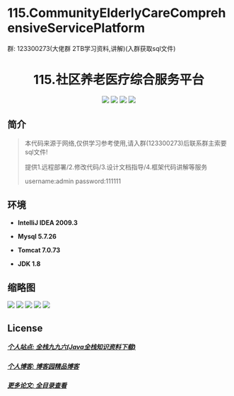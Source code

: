 
# 115.CommunityElderlyCareComprehensiveServicePlatform

<p>群: 123300273(大佬群 2TB学习资料,讲解)(入群获取sql文件)</p>

<p><h1 align="center">115.社区养老医疗综合服务平台</h1></p>


<p align="center">
	<img src="https://img.shields.io/badge/jdk-1.8-orange.svg"/>
    <img src="https://img.shields.io/badge/springBoot-5.x-lightgrey.svg"/>
    <img src="https://img.shields.io/badge/html-5.x-blue.svg"/>
    <img src="https://img.shields.io/badge/mysql-5.x-yellow.svg"/>
</p>

## 简介


> 本代码来源于网络,仅供学习参考使用,请入群(123300273)后联系群主索要sql文件!
>
> 提供1.远程部署/2.修改代码/3.设计文档指导/4.框架代码讲解等服务
>
> username:admin   password:111111



## 环境

- <b>IntelliJ IDEA 2009.3</b>

- <b>Mysql 5.7.26</b>

- <b>Tomcat 7.0.73</b>

- <b>JDK 1.8</b>




## 缩略图

![](https://img2022.cnblogs.com/blog/588112/202206/588112-20220616194424106-596262569.png)
![](https://img2022.cnblogs.com/blog/588112/202206/588112-20220616194430134-1140028603.png)
![](https://img2022.cnblogs.com/blog/588112/202206/588112-20220616194435035-525769455.png)
![](https://img2022.cnblogs.com/blog/588112/202206/588112-20220616194440947-2061521703.png)
![](https://img2022.cnblogs.com/blog/588112/202206/588112-20220616194445731-358717758.png)


## License

##### [个人站点: 全栈九九六(Java全栈知识资料下载)](https://www.blog996.com/)
##### [个人博客: 博客园精品博客](https://www.cnblogs.com/yysbolg/)
##### [更多论文: 全目录查看](https://www.blog996.com/md/2021-09-22-1632317852192.html)




